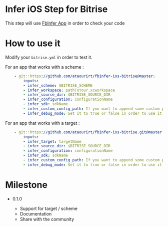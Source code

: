 # Infer iOS Step for Bitrise

This step will use [FbInfer App](http://fbinfer.com) in order to check your code

# How to use it

Modify your `bitrise.yml` in order to test it.

For an app that works with a scheme :

```yaml
    - git::https://github.com/ataourirt/fbinfer-ios-bitrise@master:
        inputs:
        - infer_scheme: $BITRISE_SCHEME
        - infer_workspace: pathToYour.xcworkspace
        - infer_source_dir: $BITRISE_SOURCE_DIR
        - infer_configuration: configurationName
        - infer_sdk: sdkName
        - infer_custom_config_path: If you want to append some custom param to Infer
        - infer_debug_mode: Set it to true or false in order to use it
```

For an app that works with a target :

```yaml
    - git::https://github.com/ataourirt/fbinfer-ios-bitrise.git@master:
        inputs:
        - infer_target: targetName
        - infer_source_dir: $BITRISE_SOURCE_DIR
        - infer_configuration: configurationName
        - infer_sdk: sdkName
        - infer_custom_config_path: If you want to append some custom param to Infer
        - infer_debug_mode: Set it to true or false in order to use it
```

# Milestone

* 0.1.0

  * Support for target / scheme
  * Documentation
  * Share with the community
